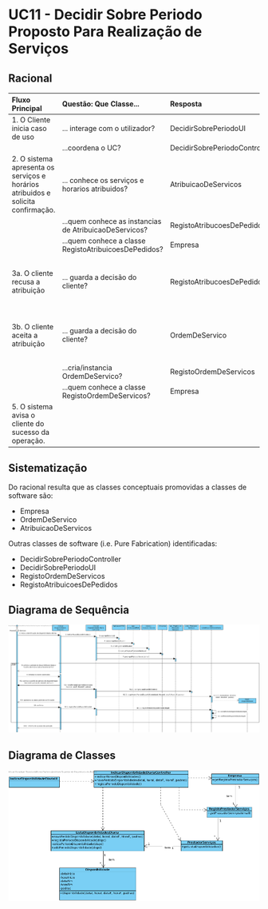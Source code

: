 # UC11 - Decidir Sobre Periodo Proposto Para Realização de Serviços

## Racional

| Fluxo Principal                                                                                        | Questão: Que Classe...                                      | Resposta                                       | Justificação                                                                                                         |
|:-------------------------------------------------------------------------------------------------------|:------------------------------------------------------------|:-----------------------------------------------|:---------------------------------------------------------------------------------------------------------------------|
|1. O Cliente inicia caso de uso |... interage com o utilizador?|DecidirSobrePeriodoUI|Pure Fabrication|
||...coordena o UC?|DecidirSobrePeriodoController|Controller|
|2. O sistema apresenta os serviços e horários atribuidos e solicita confirmação.|... conhece os serviços e horarios atribuidos? | AtribuicaoDeServicos | IE: AtribuicaoDeServicos mantém referencia ao serviço, horario e prestador atribuidos|
||...quem conhece as instancias de AtribuicaoDeServicos?|RegistoAtribucoesDePedidos| IE |
||...quem conhece a classe RegistoAtribuicoesDePedidos?|Empresa| HC + LC |
|3a. O cliente recusa a atribuição| ... guarda a decisão do cliente?|RegistoAtribucoesDePedidos| IE: por possuir as AtribuicaoDeServicos, remove a atribuição apresenta ao cliente da sua lista de atribuições|
|3b. O cliente aceita a atribuição|... guarda a decisão do cliente?|OrdemDeServico| IE: instancia criada em virtude da aceitação da atribuição. Contém as informações da atribuição.|
||...cria/instancia OrdemDeServico?|RegistoOrdemDeServicos| Creator (HC+LC)|
||...quem conhece a classe RegistoOrdemDeServicos?|Empresa| HC + LC |
|5. O sistema avisa o cliente do sucesso da operação.| | ||
                                        
## Sistematização ##

 Do racional resulta que as classes conceptuais promovidas a classes de software são:

 * Empresa
 * OrdemDeServico
 * AtribuicaoDeServicos

Outras classes de software (i.e. Pure Fabrication) identificadas:  

 * DecidirSobrePeriodoController
 * DecidirSobrePeriodoUI
 * RegistoOrdemDeServicos
 * RegistoAtribuicoesDePedidos

##	Diagrama de Sequência

![SD_UC9_IT3.png](SD_UC9_IT3.png)


##	Diagrama de Classes

![CD_UC9_IT3.png](CD_UC9_IT3.png)

